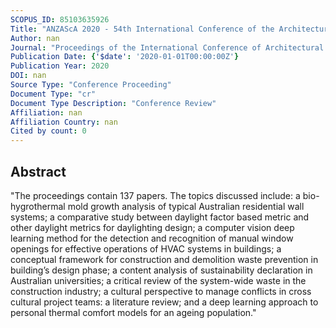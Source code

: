 ```yaml
---
SCOPUS_ID: 85103635926
Title: "ANZAScA 2020 - 54th International Conference of the Architectural Science Association: Imaginable Futures: Design Thinking, and the Scientific Method"
Author: nan
Journal: "Proceedings of the International Conference of Architectural Science Association"
Publication Date: {'$date': '2020-01-01T00:00:00Z'}
Publication Year: 2020
DOI: nan
Source Type: "Conference Proceeding"
Document Type: "cr"
Document Type Description: "Conference Review"
Affiliation: nan
Affiliation Country: nan
Cited by count: 0
---
```


## Abstract
"The proceedings contain 137 papers. The topics discussed include: a bio-hygrothermal mold growth analysis of typical Australian residential wall systems; a comparative study between daylight factor based metric and other daylight metrics for daylighting design; a computer vision deep learning method for the detection and recognition of manual window openings for effective operations of HVAC systems in buildings; a conceptual framework for construction and demolition waste prevention in building’s design phase; a content analysis of sustainability declaration in Australian universities; a critical review of the system-wide waste in the construction industry; a cultural perspective to manage conflicts in cross cultural project teams: a literature review; and a deep learning approach to personal thermal comfort models for an ageing population."
